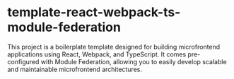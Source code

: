 # template-react-webpack-ts-module-federation
This project is a boilerplate template designed for building microfrontend applications using React, Webpack, and TypeScript. It comes pre-configured with Module Federation, allowing you to easily develop scalable and maintainable microfrontend architectures. 
